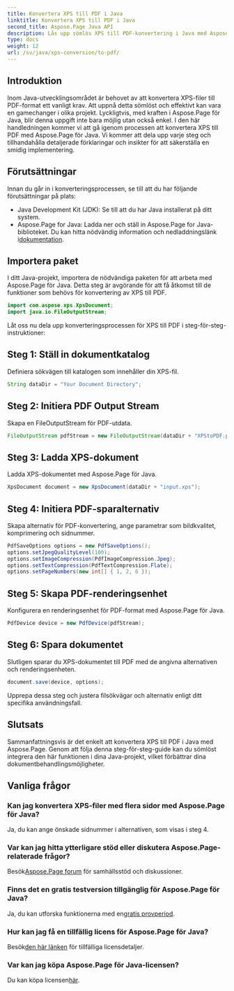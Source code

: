 ```yaml
---
title: Konvertera XPS till PDF i Java
linktitle: Konvertera XPS till PDF i Java
second_title: Aspose.Page Java API
description: Lås upp sömlös XPS till PDF-konvertering i Java med Aspose.Page. Följ vår steg-för-steg-guide för effektiv och exakt dokumenthantering.
type: docs
weight: 12
url: /sv/java/xps-conversion/to-pdf/
---
```

## Introduktion
Inom Java-utvecklingsområdet är behovet av att konvertera XPS-filer till PDF-format ett vanligt krav. Att uppnå detta sömlöst och effektivt kan vara en gamechanger i olika projekt. Lyckligtvis, med kraften i Aspose.Page för Java, blir denna uppgift inte bara möjlig utan också enkel.
I den här handledningen kommer vi att gå igenom processen att konvertera XPS till PDF med Aspose.Page för Java. Vi kommer att dela upp varje steg och tillhandahålla detaljerade förklaringar och insikter för att säkerställa en smidig implementering.
## Förutsättningar
Innan du går in i konverteringsprocessen, se till att du har följande förutsättningar på plats:
- Java Development Kit (JDK): Se till att du har Java installerat på ditt system.
-  Aspose.Page for Java: Ladda ner och ställ in Aspose.Page for Java-biblioteket. Du kan hitta nödvändig information och nedladdningslänk i[dokumentation](https://reference.aspose.com/page/java/).
## Importera paket
I ditt Java-projekt, importera de nödvändiga paketen för att arbeta med Aspose.Page för Java. Detta steg är avgörande för att få åtkomst till de funktioner som behövs för konvertering av XPS till PDF.
```java
import com.aspose.xps.XpsDocument;
import java.io.FileOutputStream;
```
Låt oss nu dela upp konverteringsprocessen för XPS till PDF i steg-för-steg-instruktioner:
## Steg 1: Ställ in dokumentkatalog
Definiera sökvägen till katalogen som innehåller din XPS-fil.
```java
String dataDir = "Your Document Directory";
```
## Steg 2: Initiera PDF Output Stream
Skapa en FileOutputStream för PDF-utdata.
```java
FileOutputStream pdfStream = new FileOutputStream(dataDir + "XPStoPDF.pdf");
```
## Steg 3: Ladda XPS-dokument
Ladda XPS-dokumentet med Aspose.Page för Java.
```java
XpsDocument document = new XpsDocument(dataDir + "input.xps");
```
## Steg 4: Initiera PDF-sparalternativ
Skapa alternativ för PDF-konvertering, ange parametrar som bildkvalitet, komprimering och sidnummer.
```java
PdfSaveOptions options = new PdfSaveOptions();
options.setJpegQualityLevel(100);
options.setImageCompression(PdfImageCompression.Jpeg);
options.setTextCompression(PdfTextCompression.Flate);
options.setPageNumbers(new int[] { 1, 2, 6 });
```
## Steg 5: Skapa PDF-renderingsenhet
Konfigurera en renderingsenhet för PDF-format med Aspose.Page för Java.
```java
PdfDevice device = new PdfDevice(pdfStream);
```
## Steg 6: Spara dokumentet
Slutligen sparar du XPS-dokumentet till PDF med de angivna alternativen och renderingsenheten.
```java
document.save(device, options);
```
Upprepa dessa steg och justera filsökvägar och alternativ enligt ditt specifika användningsfall.
## Slutsats
Sammanfattningsvis är det enkelt att konvertera XPS till PDF i Java med Aspose.Page. Genom att följa denna steg-för-steg-guide kan du sömlöst integrera den här funktionen i dina Java-projekt, vilket förbättrar dina dokumentbehandlingsmöjligheter.

## Vanliga frågor
### Kan jag konvertera XPS-filer med flera sidor med Aspose.Page för Java?
Ja, du kan ange önskade sidnummer i alternativen, som visas i steg 4.
### Var kan jag hitta ytterligare stöd eller diskutera Aspose.Page-relaterade frågor?
 Besök[Aspose.Page forum](https://forum.aspose.com/c/page/39) för samhällsstöd och diskussioner.
### Finns det en gratis testversion tillgänglig för Aspose.Page för Java?
 Ja, du kan utforska funktionerna med en[gratis provperiod](https://releases.aspose.com/).
### Hur kan jag få en tillfällig licens för Aspose.Page för Java?
 Besök[den här länken](https://purchase.aspose.com/temporary-license/) för tillfälliga licensdetaljer.
### Var kan jag köpa Aspose.Page för Java-licensen?
 Du kan köpa licensen[här](https://purchase.aspose.com/buy).